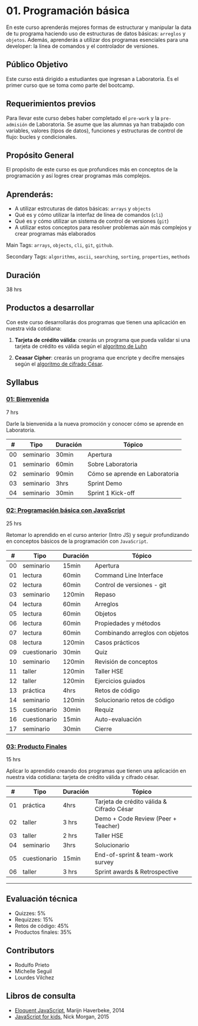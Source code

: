 # 01. Programación básica

En este curso aprenderás mejores formas de estructurar y manipular la data de
tu programa haciendo uso de estructuras de datos básicas: `arreglos` y
`objetos`. Además, aprenderás a utilizar dos programas esenciales para una
developer: la línea de comandos y el controlador de versiones.

## Público Objetivo

Este curso está dirigido a estudiantes que ingresan a Laboratoria. Es el primer
curso que se toma como parte del bootcamp.

## Requerimientos previos

Para llevar este curso debes haber completado el `pre-work` y la `pre-admisión`
de Laboratoria. Se asume que las alumnas ya han trabajado con variables,
valores (tipos de datos), funciones y estructuras de control de flujo: bucles
y condicionales.

## Propósito General

El propósito de este curso es que profundices más en conceptos de la
programación y así logres crear programas más complejos.

## Aprenderás:

* A utilizar estrcuturas de datos básicas: `arrays` y `objects`
* Qué es y cómo utilizar la interfaz de línea de comandos (`cli`)
* Qué es y cómo utilizar un sistema de control de versiones (`git`)
* A utilizar estos conceptos para resolver problemas aún más complejos y crear
programas más elaborados

Main Tags:
 `arrays`, `objects`, `cli`, `git`, `github`.

Secondary Tags:
`algorithms`, `ascii`, `searching`, `sorting`, `properties`, `methods`

## Duración
38 hrs

## Productos a desarrollar

Con este curso desarrollarás dos programas que tienen una aplicación en nuestra
vida cotidiana:

1. **Tarjeta de crédito válida**: crearás un programa que pueda validar si una
tarjeta de crédito es válida según el
[algoritmo de Luhn](https://es.wikipedia.org/wiki/Algoritmo_de_Luhn)

2. **Ceasar Cipher**: crearás un programa que encripte y decifre mensajes según
el [algoritmo de cifrado César](https://es.wikipedia.org/wiki/Cifrado_C%C3%A9sar).

## Syllabus

### [01: Bienvenida](01-welcome)

7 hrs

Darle la bienvenida a la nueva promoción y conocer cómo se aprende en
Laboratoria.

| # | Tipo | Duración | Tópico
| - | ---- | -------- | ------
| 00 | seminario | 30min | Apertura
| 01 | seminario | 60min | Sobre Laboratoria
| 02 | seminario | 90min | Cómo se aprende en Laboratoria
| 03 | seminario | 3hrs | Sprint Demo
| 04 | seminario | 30min | Sprint 1 Kick-off

### [02: Programación básica con JavaScript](02-basic-programming)

25 hrs

Retomar lo aprendido en el curso anterior (Intro JS) y seguir profundizando
en conceptos básicos de la programación con `JavaScript`.

| # | Tipo | Duración | Tópico
| - | ---- | -------- | ------
| 00 | seminario | 15min | Apertura
| 01 | lectura | 60min | Command Line Interface
| 02 | lectura | 60min | Control de versiones - git
| 03 | seminario | 120min | Repaso
| 04 | lectura | 60min | Arreglos
| 05 | lectura | 60min | Objetos
| 06 | lectura | 60min | Propiedades y métodos
| 07 | lectura | 60min | Combinando arreglos con objetos
| 08 | lectura | 120min | Casos prácticos
| 09 | cuestionario | 30min | Quiz
| 10 | seminario | 120min | Revisión de conceptos
| 11 | taller | 120min | Taller HSE
| 12 | taller | 120min |  Ejercicios guiados
| 13 | práctica | 4hrs | Retos de código
| 14 | seminario | 120min | Solucionario retos de código
| 15 | cuestionario | 30min | Requiz
| 16 | cuestionario | 15min | Auto-evaluación
| 17 | seminario | 30min | Cierre

### [03: Producto Finales](03-final-products)

15 hrs

Aplicar lo aprendido creando dos programas que tienen una aplicación en nuestra
vida cotidiana: tarjeta de crédito válida y cifrado césar.

| # | Tipo | Duración | Tópico
| - | ---- | -------- | ------
| 01 | práctica | 4hrs | Tarjeta de crédito válida & Cifrado César
| 02 | taller | 3 hrs | Demo + Code Review (Peer + Teacher)
| 03 | taller | 2 hrs | Taller HSE
| 04 | seminario | 3hrs | Solucionario
| 05 | cuestionario | 15min | End-of-sprint & team-work survey
| 06 | taller | 3 hrs |  Sprint awards & Retrospective
* * *

## Evaluación técnica
* Quizzes: 5%
* Requizzes: 15%
* Retos de código: 45%
* Productos finales: 35%

## Contributors

* Rodulfo Prieto
* Michelle Seguil
* Lourdes Vilchez

## Libros de consulta

* [Eloquent JavaScript](http://eloquentjavascript.net/), Marijn Haverbeke, 2014
* [JavaScript for kids](http://pepa.holla.cz/wp-content/uploads/2015/11/JavaScript-for-Kids.pdf), Nick Morgan, 2015
